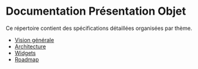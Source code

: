 # Documentation Présentation Objet

Ce répertoire contient des spécifications détaillées organisées par thème.

- [Vision générale](vision.md)
- [Architecture](architecture.md)
- [Widgets](widgets.md)
- [Roadmap](roadmap.md)

